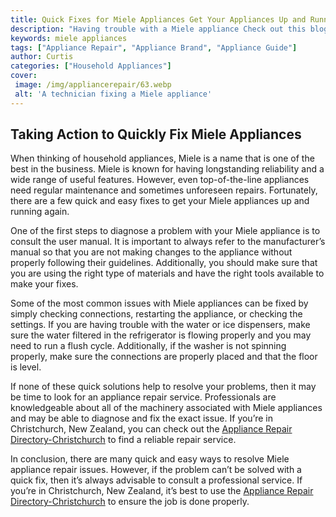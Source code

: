```yaml
---
title: Quick Fixes for Miele Appliances Get Your Appliances Up and Running Again
description: "Having trouble with a Miele appliance Check out this blog for the best tips on getting it up and running again Learn easy steps for a quick appliance fix and enjoy the convenience of functional appliances"
keywords: miele appliances
tags: ["Appliance Repair", "Appliance Brand", "Appliance Guide"]
author: Curtis
categories: ["Household Appliances"]
cover: 
 image: /img/appliancerepair/63.webp
 alt: 'A technician fixing a Miele appliance'
---
```

## Taking Action to Quickly Fix Miele Appliances

When thinking of household appliances, Miele is a name that is one of the best in the business. Miele is known for having longstanding reliability and a wide range of useful features. However, even top-of-the-line appliances need regular maintenance and sometimes unforeseen repairs. Fortunately, there are a few quick and easy fixes to get your Miele appliances up and running again.

One of the first steps to diagnose a problem with your Miele appliance is to consult the user manual. It is important to always refer to the manufacturer’s manual so that you are not making changes to the appliance without properly following their guidelines. Additionally, you should make sure that you are using the right type of materials and have the right tools available to make your fixes.

Some of the most common issues with Miele appliances can be fixed by simply checking connections, restarting the appliance, or checking the settings. If you are having trouble with the water or ice dispensers, make sure the water filtered in the refrigerator is flowing properly and you may need to run a flush cycle. Additionally, if the washer is not spinning properly, make sure the connections are properly placed and that the floor is level.
 
If none of these quick solutions help to resolve your problems, then it may be time to look for an appliance repair service. Professionals are knowledgeable about all of the machinery associated with Miele appliances and may be able to diagnose and fix the exact issue. If you’re in Christchurch, New Zealand, you can check out the [Appliance Repair Directory-Christchurch](./pages/appliance-repair-technicians/new-zealand/christchurch) to find a reliable repair service.

In conclusion, there are many quick and easy ways to resolve Miele appliance repair issues. However, if the problem can’t be solved with a quick fix, then it’s always advisable to consult a professional service. If you’re in Christchurch, New Zealand, it’s best to use the [Appliance Repair Directory-Christchurch](./pages/appliance-repair-technicians/new-zealand/christchurch) to ensure the job is done properly.
